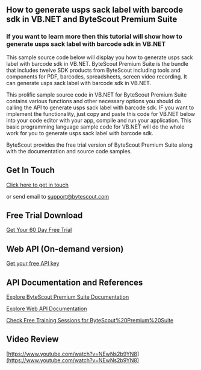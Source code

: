 ## How to generate usps sack label with barcode sdk in VB.NET and ByteScout Premium Suite

### If you want to learn more then this tutorial will show how to generate usps sack label with barcode sdk in VB.NET

This sample source code below will display you how to generate usps sack label with barcode sdk in VB.NET. ByteScout Premium Suite is the bundle that includes twelve SDK products from ByteScout including tools and components for PDF, barcodes, spreadsheets, screen video recording. It can generate usps sack label with barcode sdk in VB.NET.

This prolific sample source code in VB.NET for ByteScout Premium Suite contains various functions and other necessary options you should do calling the API to generate usps sack label with barcode sdk. IF you want to implement the functionality, just copy and paste this code for VB.NET below into your code editor with your app, compile and run your application. This basic programming language sample code for VB.NET will do the whole work for you to generate usps sack label with barcode sdk.

ByteScout provides the free trial version of ByteScout Premium Suite along with the documentation and source code samples.

## Get In Touch

[Click here to get in touch](https://bytescout.zendesk.com/hc/en-us/requests/new?subject=ByteScout%20Premium%20Suite%20Question)

or send email to [support@bytescout.com](mailto:support@bytescout.com?subject=ByteScout%20Premium%20Suite%20Question) 

## Free Trial Download

[Get Your 60 Day Free Trial](https://bytescout.com/download/web-installer?utm_source=github-readme)

## Web API (On-demand version)

[Get your free API key](https://pdf.co/documentation/api?utm_source=github-readme)

## API Documentation and References

[Explore ByteScout Premium Suite Documentation](https://bytescout.com/documentation/index.html?utm_source=github-readme)

[Explore Web API Documentation](https://pdf.co/documentation/api?utm_source=github-readme)

[Check Free Training Sessions for ByteScout%20Premium%20Suite](https://academy.bytescout.com/)

## Video Review

[https://www.youtube.com/watch?v=NEwNs2b9YN8](https://www.youtube.com/watch?v=NEwNs2b9YN8)
